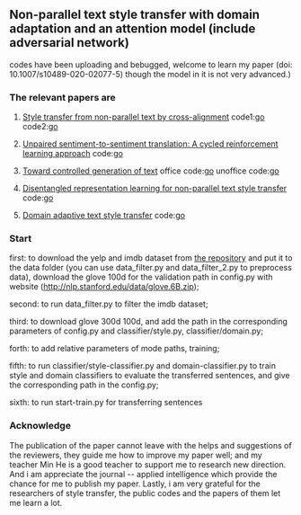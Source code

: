## Non-parallel text style transfer with domain adaptation and an attention model (include adversarial network)
codes have been uploading and bebugged, welcome to learn my paper (doi: 10.1007/s10489-020-02077-5) though the model in it is not very advanced.)
### The relevant papers are 
   1.  [Style transfer from non-parallel text by cross-alignment](https://arxiv.org/pdf/1705.09655.pdf) 
   code1:[go](https://github.com/shentianxiao/language-style-transfer) code2:[go](https://github.com/cookielee77/DAST/tree/master/network)

   2.  [Unpaired sentiment-to-sentiment translation: A cycled reinforcement learning approach](https://arxiv.org/pdf/1805.05181.pdf) 
   code:[go](https://github.com/lancopku/unpaired-sentiment-translation)
                        
   3.  [Toward controlled generation of text](https://arxiv.org/pdf/1703.00955.pdf) office code:[go](https://github.com/asyml/texar/tree/master/examples/text_style_transfer) 
   unoffice code:[go](https://github.com/cookielee77/DAST/tree/master/network)
                 
   4.  [Disentangled representation learning for non-parallel text style transfer](https://www.aclweb.org/anthology/P19-1041.pdf) 
   code:[go](https://github.com/vineetjohn/linguistic-style-transfer)

   5.  [Domain adaptive text style transfer](https://arxiv.org/pdf/1908.09395.pdf)
   code:[go](https://github.com/cookielee77/DAST/tree/master/network)
   
### Start
first: to download the yelp and imdb dataset from [the repository](https://github.com/cookielee77/DAST/tree/master/network) and put it to the data folder (you can use data_filter.py and data_filter_2.py to preprocess data), download the glove 100d for the validation path in config.py with website (http://nlp.stanford.edu/data/glove.6B.zip);

second: to run data_filter.py to filter the imdb dataset;

third: to download glove 300d 100d, and add the path in the corresponding parameters of config.py and classifier/style.py, classifier/domain.py;

forth: to add relative parameters of mode paths, training;

fifth: to run classifier/style-classifier.py and domain-classifier.py to train  style and domain classifiers to evaluate the transferred sentences, and give the corresponding path in the config.py;

sixth: to run start-train.py for transferring sentences
       
### Acknowledge
The publication of the paper cannot leave with the helps and suggestions of the reviewers, they guide me how to improve my paper well; and my teacher Min He is a good teacher to support me to research new direction. And i am appreciate the journal -- applied intelligence which provide the chance for me to publish my paper. Lastly, i am very grateful for the researchers of style transfer, the public codes and the papers of them let me learn a lot.
